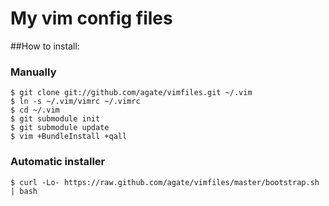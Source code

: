 # My vim config files

##How to install:

### Manually

    $ git clone git://github.com/agate/vimfiles.git ~/.vim
    $ ln -s ~/.vim/vimrc ~/.vimrc
    $ cd ~/.vim
    $ git submodule init
    $ git submodule update
    $ vim +BundleInstall +qall

### Automatic installer

    $ curl -Lo- https://raw.github.com/agate/vimfiles/master/bootstrap.sh | bash
